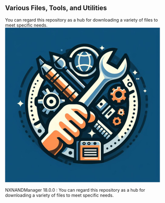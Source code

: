 ## Various Files, Tools, and Utilities
You can regard this repository as a hub for downloading a variety of files to meet specific needs.
![logo](https://github.com/sthetix/Files/blob/main/Designer.jpeg)


NXNANDManager 18.0.0 : You can regard this repository as a hub for downloading a variety of files to meet specific needs.
